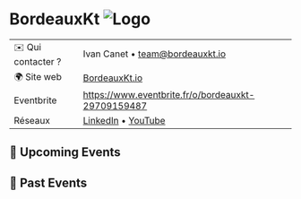 # BordeauxKt ![Logo](./logo-bordeaux-jt.jpg ':size=100')

|                    |                                                                                                           |
|--------------------|-----------------------------------------------------------------------------------------------------------|
| ✉️ Qui contacter ? | Ivan Canet • [team@bordeauxkt.io](mailto:team@bordeauxkt.io)                                              |
| 🌍 Site web        | [BordeauxKt.io](https://bordeauxkt.io)                                                                    |
| Eventbrite         | https://www.eventbrite.fr/o/bordeauxkt-29709159487                                                        |
| Réseaux            | [LinkedIn](https://www.linkedin.com/company/bordeauxkt/) • [YouTube](https://www.youtube.com/@BordeauxKt) |

<!-- EVENTS:START -->
## 📅 Upcoming Events

## 📆 Past Events
<!-- EVENTS:END -->